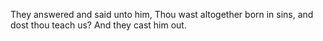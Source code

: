 They answered and said unto him, Thou wast altogether born in sins, and dost thou teach us? And they cast him out.
